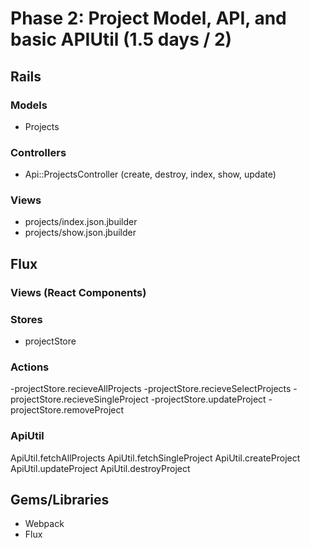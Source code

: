 # Phase 2: Project Model, API, and basic APIUtil (1.5 days / 2)

## Rails
### Models
* Projects

### Controllers
* Api::ProjectsController (create, destroy, index, show, update)

### Views
* projects/index.json.jbuilder
* projects/show.json.jbuilder

## Flux
### Views (React Components)

### Stores
* projectStore

### Actions
-projectStore.recieveAllProjects
-projectStore.recieveSelectProjects
-projectStore.recieveSingleProject
-projectStore.updateProject
-projectStore.removeProject


### ApiUtil
  ApiUtil.fetchAllProjects
  ApiUtil.fetchSingleProject
  ApiUtil.createProject
  ApiUtil.updateProject
  ApiUtil.destroyProject

## Gems/Libraries
* Webpack
* Flux
